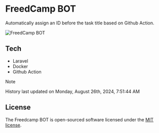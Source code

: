 # FreedCamp BOT

Automatically assign an ID before the task title based on Github Action.

![FreedCamp BOT](https://repository-images.githubusercontent.com/737932867/7d34798b-2680-471c-b089-a78a718d3d6a)

## Tech

- Laravel
- Docker
- Github Action

> [!NOTE]  
> History last updated on Monday, August 26th, 2024, 7:51:44 AM

## License

The Freedcamp BOT is open-sourced software licensed under the [MIT license](https://opensource.org/licenses/MIT).

